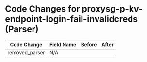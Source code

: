 # Code Changes for proxysg-p-kv-endpoint-login-fail-invalidcreds (Parser)

| Code Change | Field Name | Before | After |
|-------------|------------|--------|-------|
| removed_parser | N/A |  |  |